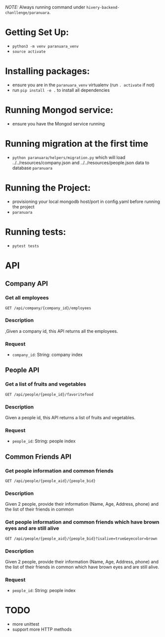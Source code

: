 
*NOTE:*
Always running command under `hivery-backend-chanllenge/paranuara`.

# Getting Set Up:
- `python3 -m venv paranuara_venv`
- `source activate`

# Installing packages:
- ensure you are in the `paranuara_venv` virtualenv (run `. activate` if not)
- run `pip install -e .` to install all dependencies

# Running Mongod service:
- ensure you have the Mongod service running

# Running migration at the first time
- `python paranuara/helpers/migration.py` which will load ../../resources/company.json and ../../resources/people.json data to database `paranuara`

# Running the Project:
- provisioning your local mongodb host/port in config.yaml before running the project
- `paranuara`

# Running tests:
- `pytest tests`

# API
## Company API
### Get all employees
```
GET /api/company/{company_id}/employees
```
### Description
,Given a company id, this API returns all the employees.

### Request
- `company_id`: String: company index


## People API
### Get a list of fruits and vegetables
 ```
GET /api/people/{people_id}/favoritefood
```
### Description
Given a people id, this API returns a list of fruits and vegetables.

### Request
- `people_id`: String: people index


## Common Friends API
### Get people information and common friends
 ```
GET /api/people/{people_aid}/{people_bid}
```
### Description
Given 2 people, provide their information (Name, Age, Address, phone) and the list of their friends in common

### Get people information and common friends which have brown eyes and are still alive
 ```
GET /api/people/{people_aid}/{people_bid}?isalive=true&eyecolor=brown
```

### Description
Given 2 people, provide their information (Name, Age, Address, phone) and the list of their friends in common which have brown eyes and are still alive.

### Request
- `people_id`: String: people index


# TODO
- more unittest
- support more HTTP methods 